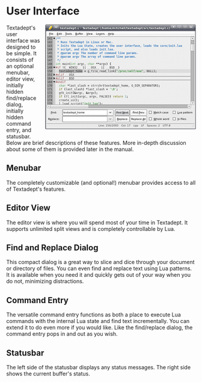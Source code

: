 # User Interface

<div style="float: right; margin: 0 0 1em 1em;">
  <img src="images/ui.png" alt="UI" />
</div>

Textadept's user interface was designed to be simple. It consists of an optional
menubar, editor view, initially hidden find/replace dialog, initially hidden
command entry, and statusbar. Below are brief descriptions of these features.
More in-depth discussion about some of them is provided later in the manual.

## Menubar

The completely customizable (and optional!) menubar provides access to all of
Textadept's features.

## Editor View

The editor view is where you will spend most of your time in Textadept. It
supports unlimited split views and is completely controllable by Lua.

## Find and Replace Dialog

This compact dialog is a great way to slice and dice through your document or
directory of files. You can even find and replace text using Lua patterns. It is
available when you need it and quickly gets out of your way when you do not,
minimizing distractions.

## Command Entry

The versatile command entry functions as both a place to execute Lua commands
with the internal Lua state and find text incrementally. You can extend it to do
even more if you would like. Like the find/replace dialog, the command entry
pops in and out as you wish.

## Statusbar

The left side of the statusbar displays any status messages. The right side
shows the current buffer's status.

<br/><br/><br/><br />
